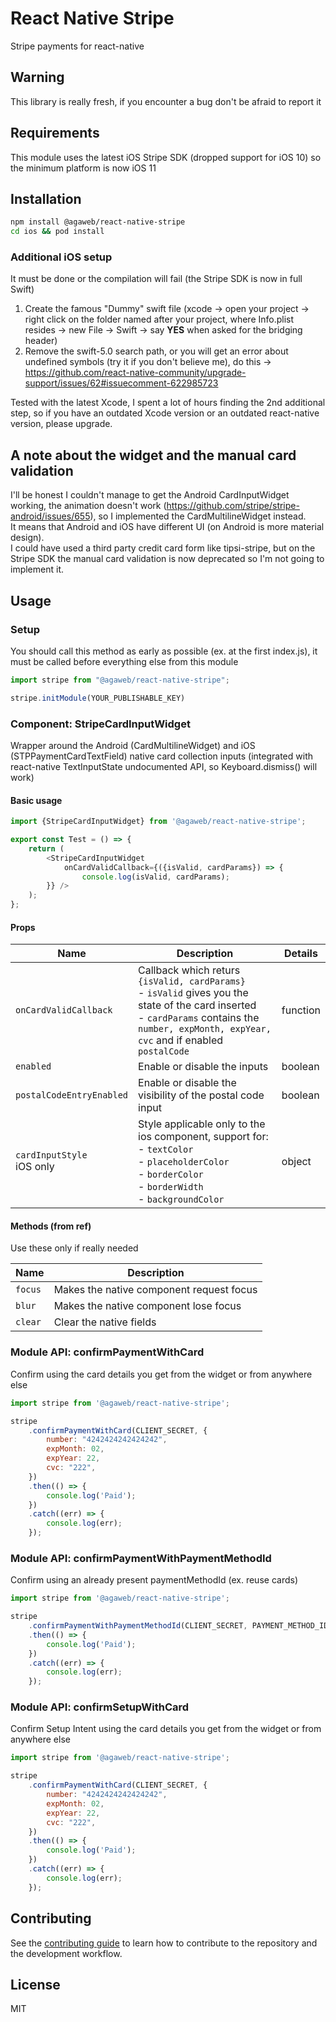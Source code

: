 # React Native Stripe

Stripe payments for react-native

## Warning

This library is really fresh, if you encounter a bug don't be afraid to report it

## Requirements

This module uses the latest iOS Stripe SDK (dropped support for iOS 10) so the minimum platform is now iOS 11

## Installation

```sh
npm install @agaweb/react-native-stripe
cd ios && pod install
```

### Additional iOS setup
It must be done or the compilation will fail (the Stripe SDK is now in full Swift)

1. Create the famous "Dummy" swift file (xcode -> open your project -> right click on the folder named after your project, where Info.plist resides -> new File -> Swift -> say <b>YES</b> when asked for the bridging header)
2. Remove the swift-5.0 search path, or you will get an error about undefined symbols (try it if you don't believe me), do this -> https://github.com/react-native-community/upgrade-support/issues/62#issuecomment-622985723

Tested with the latest Xcode, I spent a lot of hours finding the 2nd additional step, so if you have an outdated Xcode version or an outdated react-native version, please upgrade.

## A note about the widget and the manual card validation

I'll be honest I couldn't manage to get the Android CardInputWidget working, the animation doesn't work (https://github.com/stripe/stripe-android/issues/655), so I implemented the CardMultilineWidget instead. <br>
It means that Android and iOS have different UI (on Android is more material design). <br>
I could have used a third party credit card form like tipsi-stripe, but on the Stripe SDK the manual card validation is now deprecated so I'm not going to implement it.

## Usage

### Setup

You should call this method as early as possible (ex. at the first index.js), it must be called before everything else from this module

```js
import stripe from "@agaweb/react-native-stripe";

stripe.initModule(YOUR_PUBLISHABLE_KEY)
```

### Component: StripeCardInputWidget

Wrapper around the Android (CardMultilineWidget) and iOS (STPPaymentCardTextField) native card collection inputs (integrated with react-native TextInputState undocumented API, so Keyboard.dismiss() will work)

#### Basic usage
```js
import {StripeCardInputWidget} from '@agaweb/react-native-stripe';

export const Test = () => {
    return (
        <StripeCardInputWidget
            onCardValidCallback={({isValid, cardParams}) => {
                console.log(isValid, cardParams);
        }} />
    );
};
```

#### Props

| Name | Description | Details |
|-|-|-|
| `onCardValidCallback` | Callback which returs `{isValid, cardParams}` <br>- `isValid` gives you the state of the card inserted <br>- `cardParams` contains the `number, expMonth, expYear, cvc` and if enabled `postalCode` | function |
| `enabled` | Enable or disable the inputs | boolean |
| `postalCodeEntryEnabled` | Enable or disable the visibility of the postal code input | boolean |
| `cardInputStyle` <br>iOS only | Style applicable only to the ios component, support for: <br>- `textColor` <br>- `placeholderColor` <br>- `borderColor` <br>- `borderWidth` <br>- `backgroundColor` | object |

#### Methods (from ref)

Use these only if really needed

| Name | Description |
|-|-|
| `focus` | Makes the native component request focus |
| `blur` | Makes the native component lose focus |
| `clear` | Clear the native fields |

### Module API: confirmPaymentWithCard

Confirm using the card details you get from the widget or from anywhere else

```js
import stripe from '@agaweb/react-native-stripe';

stripe
    .confirmPaymentWithCard(CLIENT_SECRET, {
        number: "4242424242424242",
        expMonth: 02,
        expYear: 22,
        cvc: "222",
    })
    .then(() => {
        console.log('Paid');
    })
    .catch((err) => {
        console.log(err);
    });
```

### Module API: confirmPaymentWithPaymentMethodId

Confirm using an already present paymentMethodId (ex. reuse cards)

```js
import stripe from '@agaweb/react-native-stripe';

stripe
    .confirmPaymentWithPaymentMethodId(CLIENT_SECRET, PAYMENT_METHOD_ID)
    .then(() => {
        console.log('Paid');
    })
    .catch((err) => {
        console.log(err);
    });
```

### Module API: confirmSetupWithCard

Confirm Setup Intent using the card details you get from the widget or from anywhere else

```js
import stripe from '@agaweb/react-native-stripe';

stripe
    .confirmPaymentWithCard(CLIENT_SECRET, {
        number: "4242424242424242",
        expMonth: 02,
        expYear: 22,
        cvc: "222",
    })
    .then(() => {
        console.log('Paid');
    })
    .catch((err) => {
        console.log(err);
    });
```

## Contributing

See the [contributing guide](CONTRIBUTING.md) to learn how to contribute to the repository and the development workflow.

## License

MIT
